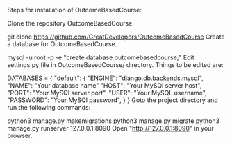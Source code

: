 Steps for installation of OutcomeBasedCourse:

Clone the repository OutcomeBasedCourse.

 git clone https://github.com/GreatDevelopers/OutcomeBasedCourse
Create a database for OutcomeBasedCourse.

  mysql -u root -p -e "create database outcomebasedcourse;"
Edit settings.py file in OutcomeBasedCourse/ directory. Things to be edited are:

 DATABASES = {
          "default":  {
                 "ENGINE": "django.db.backends.mysql",
                 "NAME": "Your database name"
                 "HOST": "Your MySQl server host",
                 "PORT": "Your MySQl server port",
                 "USER": "Your MySQL username",
                 "PASSWORD": "Your MySQl password",
          } 
  } 
Goto the project directory and run the following commands:

 python3 manage.py makemigrations
 python3 manage.py migrate
 python3 manage.py runserver 127.0.0.1:8090
Open "http://127.0.0.1:8090" in your browser.
